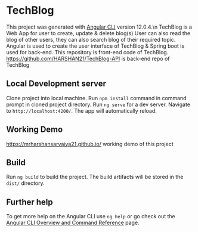 # TechBlog

This project was generated with [Angular CLI](https://github.com/angular/angular-cli) version 12.0.4.\n
TechBlog is a Web App for user to create, update & delete blog(s)
User can also read the blog of other users, they can also search blog of their required topic. 
Angular is used to create the user interface of TechBlog & Spring boot is used for back-end.
This repository is front-end code of TechBlog.
https://github.com/HARSHAN21/TechBlog-API is back-end repo of TechBlog

## Local Development server

Clone project into local machine.
Run `npm install` command in command prompt in cloned project directory.
Run `ng serve` for a dev server. Navigate to `http://localhost:4200/`. The app will automatically reload.

## Working Demo

https://mrharshansarvaiya21.github.io/ working demo of this project

## Build

Run `ng build` to build the project. The build artifacts will be stored in the `dist/` directory.

## Further help

To get more help on the Angular CLI use `ng help` or go check out the [Angular CLI Overview and Command Reference](https://angular.io/cli) page.
